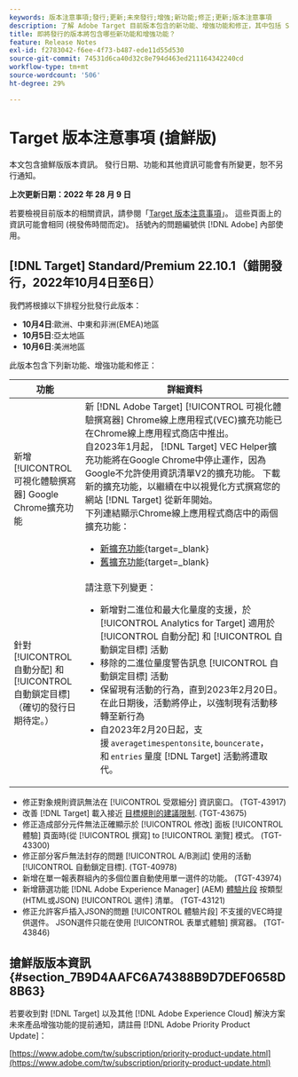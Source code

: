 ```yaml
---
keywords: 版本注意事項;發行;更新;未來發行;增強;新功能;修正;更新;版本注意事項
description: 了解 Adobe Target 目前版本包含的新功能、增強功能和修正，其中包括 SDK、API 和 JavaScript 程式庫。
title: 即將發行的版本將包含哪些新功能和增強功能？
feature: Release Notes
exl-id: f2783042-f6ee-4f73-b487-ede11d55d530
source-git-commit: 74531d6ca40d32c8e794d463ed211164342240cd
workflow-type: tm+mt
source-wordcount: '506'
ht-degree: 29%

---
```


# Target 版本注意事項 (搶鮮版)

本文包含搶鮮版版本資訊。 發行日期、功能和其他資訊可能會有所變更，恕不另行通知。

**上次更新日期：2022 年 28 月 9 日**

若要檢視目前版本的相關資訊，請參閱「[Target 版本注意事項](release-notes.md)」。 這些頁面上的資訊可能會相同 (視發佈時間而定)。 括號內的問題編號供 [!DNL Adobe] 內部使用。

## [!DNL Target] Standard/Premium 22.10.1（錯開發行，2022年10月4日至6日）

我們將根據以下排程分批發行此版本：

* **10月4日**:歐洲、中東和非洲(EMEA)地區
* **10月5日**:亞太地區
* **10月6日**:美洲地區

此版本包含下列新功能、增強功能和修正：

| 功能 | 詳細資料 |
| --- | --- |
| 新增 [!UICONTROL 可視化體驗撰寫器] Google Chrome擴充功能 | 新 [!DNL Adobe Target] [!UICONTROL 可視化體驗撰寫器] Chrome線上應用程式(VEC)擴充功能已在Chrome線上應用程式商店中推出。<br>自2023年1月起， [!DNL Target] VEC Helper擴充功能將在Google Chrome中停止運作，因為Google不允許使用資訊清單V2的擴充功能。 下載新的擴充功能，以繼續在中以視覺化方式撰寫您的網站 [!DNL Target] 從新年開始。<br>下列連結顯示Chrome線上應用程式商店中的兩個擴充功能：<ul><li>[新擴充功能](https://chrome.google.com/webstore/detail/adobe-experience-cloud-vi/kgmjjkfjacffaebgpkpcllakjifppnca){target=_blank}</li><li>[舊擴充功能](https://chrome.google.com/webstore/detail/adobe-target-vec-helper/ggjpideecfnbipkacplkhhaflkdjagak){target=_blank}</li></ul> |
| 針對 [!UICONTROL 自動分配] 和 [!UICONTROL 自動鎖定目標]<br>（確切的發行日期待定。） | 請注意下列變更：<ul><li>新增對二進位和最大化量度的支援，於 [!UICONTROL Analytics for Target] 適用於 [!UICONTROL 自動分配] 和 [!UICONTROL 自動鎖定目標] 活動</li><li>移除的二進位量度警告訊息 [!UICONTROL 自動鎖定目標] 活動</li><li>保留現有活動的行為，直到2023年2月20日。 在此日期後，活動將停止，以強制現有活動移轉至新行為</li><li>自2023年2月20日起，支援 `averagetimespentonsite`, `bouncerate`，和 `entries` 量度 [!DNL Target] 活動將遭取代。</li></ul> |

* 修正對象規則資訊無法在 [!UICONTROL 受眾細分] 資訊窗口。 (TGT-43917)
* 改善 [!DNL Target] 載入接近 [目標規則的建議限制](/help/main/r-troubleshooting-target/target-limits.md#targeting-rules). (TGT-43675)
* 修正造成部分元件無法正確顯示於 [!UICONTROL 修改] 面板 [!UICONTROL 體驗] 頁面時(從 [!UICONTROL 撰寫] to [!UICONTROL 瀏覽] 模式。 (TGT-43300)
* 修正部分客戶無法封存的問題 [!UICONTROL A/B測試] 使用的活動 [!UICONTROL 自動鎖定目標]. (TGT-40978)
* 新增在單一報表群組內的多個位置自動使用單一選件的功能。 (TGT-43974)
* 新增篩選功能 [!DNL Adobe Experience Manager] (AEM) [體驗片段](/help/main/c-experiences/c-manage-content/aem-experience-fragments.md) 按類型(HTML或JSON) [!UICONTROL 選件] 清單。 (TGT-43121)
* 修正允許客戶插入JSON的問題 [!UICONTROL 體驗片段] 不支援的VEC時提供選件。 JSON選件只能在使用 [!UICONTROL 表單式體驗] 撰寫器。 (TGT-43846)

## 搶鮮版版本資訊 {#section_7B9D4AAFC6A74388B9D7DEF0658D8B63}

若要收到對 [!DNL Target] 以及其他 [!DNL Adobe Experience Cloud] 解決方案未來產品增強功能的提前通知，請註冊 [!DNL Adobe Priority Product Update]：

[https://www.adobe.com/tw/subscription/priority-product-update.html](https://www.adobe.com/tw/subscription/priority-product-update.html)
